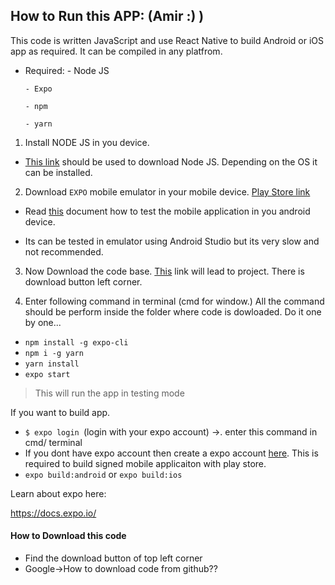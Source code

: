 ## How to Run this APP: (Amir :) )

This code is written JavaScript and use React Native to build Android or iOS app as required. It can be compiled in any platfrom.
  - Required:
        - Node JS
        
        - Expo
        
        - npm
        
        - yarn
        

1. Install NODE JS in you device.

- [This link](https://nodejs.org/en/) should be used to download Node JS. Depending on the OS it can be installed.

2. Download `EXPO` mobile emulator in your mobile device. [Play Store link](https://play.google.com/store/apps/details?id=host.exp.exponent)
- Read [this](https://docs.expo.io/guides/testing-on-devices/) document how to test the mobile application in you android device.

- Its can be tested in emulator using Android Studio but its very slow and not recommended.

3. Now Download the code base. [This](https://github.com/mhnpd/amir_project) link will lead to project. There is download button left corner.

4. Enter following command in terminal (cmd for window.) All the command should be perform inside the folder where code is dowloaded. Do it one by one...
- `npm install -g expo-cli`
- `npm i -g yarn `
- `yarn install`
- `expo start`

> This will run the app in testing mode

If you want to build app.

- `$ expo login `(login with your expo account) ->. enter this command in cmd/ terminal 
- If you dont have expo account then create a expo account [here](https://expo.io/signup). This is required to build signed mobile applicaiton with play store. 
- `expo build:android` or `expo build:ios`

Learn about expo here:

https://docs.expo.io/

#### How to Download this code
- Find the download button of top left corner
- Google->How to download code from github??

